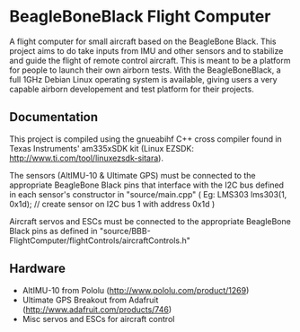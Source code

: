 BeagleBoneBlack Flight Computer
===============================

A flight computer for small aircraft based on the BeagleBone Black. This project aims to do take inputs from IMU and other sensors and to stabilize and guide the flight of remote control aircraft. This is meant to be a platform for people to launch their own airborn tests. With the BeagleBoneBlack, a full 1GHz Debian Linux operating system is available, giving users a very capable airborn developement and test platform for their projects.

Documentation
-------------

This project is compiled using the gnueabihf C++ cross compiler found in Texas Instruments' am335xSDK kit (Linux EZSDK: http://www.ti.com/tool/linuxezsdk-sitara).

The sensors (AltIMU-10 & Ultimate GPS) must be connected to the appropriate BeagleBone Black pins that interface with the I2C bus defined in each sensor's constructor in "source/main.cpp" 
( Eg: LMS303 lms303(1, 0x1d); // create sensor on I2C bus 1 with address 0x1d )

Aircraft servos and ESCs must be connected to the appropriate BeagleBone Black pins as defined in "source/BBB-FlightComputer/flightControls/aircraftControls.h"

Hardware
--------

- AltIMU-10 from Pololu (http://www.pololu.com/product/1269)
- Ultimate GPS Breakout from Adafruit (http://www.adafruit.com/products/746)
- Misc servos and ESCs for aircraft control
